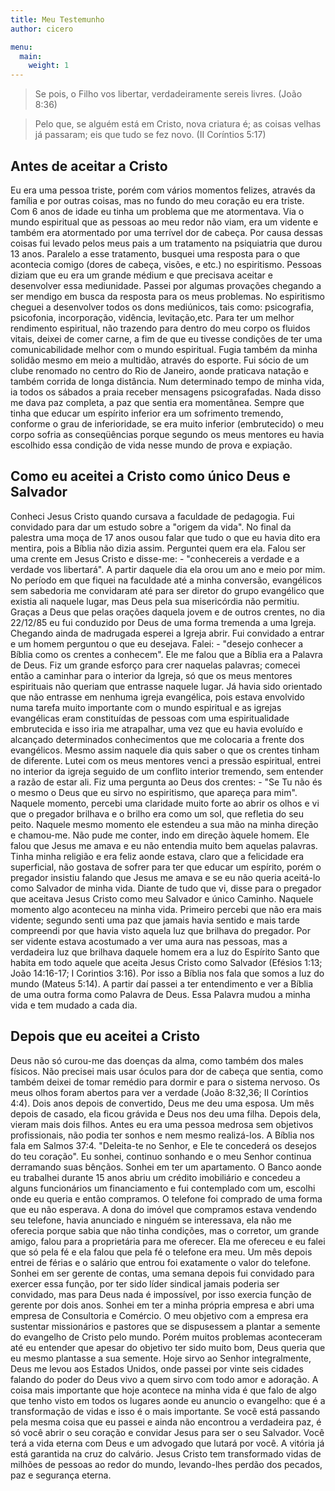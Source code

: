 ```yaml
---
title: Meu Testemunho
author: cicero

menu:
  main:
    weight: 1
---
```


> Se pois, o Filho vos libertar, verdadeiramente sereis livres. (João 8:36)

> Pelo que, se alguém está em Cristo, nova criatura é; as coisas velhas já passaram; eis que tudo se fez novo. (II Coríntios 5:17)

## Antes de aceitar a Cristo

Eu era uma pessoa triste, porém com vários momentos felizes, através da família e por outras coisas, mas no fundo do meu coração eu era triste. Com 6 anos de idade eu tinha um problema que me atormentava. Via o mundo espiritual que as pessoas ao meu redor não viam, era um vidente e também era atormentado por uma terrível dor de cabeça. Por causa dessas coisas fui levado pelos meus pais a um tratamento na psiquiatria que durou 13 anos. Paralelo a esse tratamento, busquei uma resposta para o que acontecia comigo (dores de cabeça, visões, e etc.) no espiritismo. Pessoas diziam que eu era um grande médium e que precisava aceitar e desenvolver essa mediunidade. Passei por algumas provações chegando a ser mendigo em busca da resposta para os meus problemas. No espiritismo cheguei a desenvolver todos os dons mediúnicos, tais como: psicografia, psicofonia, incorporação, vidência, levitação,etc. Para ter um melhor rendimento espiritual, não trazendo para dentro do meu corpo os fluidos vitais, deixei de comer carne, a fim de que eu tivesse condições de ter uma comunicabilidade melhor com o mundo espiritual. Fugia também da minha solidão mesmo em meio a multidão, através do esporte. Fui sócio de um clube renomado no centro do Rio de Janeiro, aonde praticava natação e também corrida de longa distância. Num determinado tempo de minha vida, ia todos os sábados a praia receber mensagens psicografadas. Nada disso me dava paz completa, a paz que sentia era momentânea. Sempre que tinha que educar um espírito inferior era um sofrimento tremendo, conforme o grau de inferioridade, se era muito inferior (embrutecido) o meu corpo sofria as conseqüências porque segundo os meus mentores eu havia escolhido essa condição de vida nesse mundo de prova e expiação.

## Como eu aceitei a Cristo como único Deus e Salvador

Conheci Jesus Cristo quando cursava a faculdade de pedagogia. Fui convidado para dar um estudo sobre a "origem da vida". No final da palestra uma moça de 17 anos ousou falar que tudo o que eu havia dito era mentira, pois a Bíblia não dizia assim. Perguntei quem era ela. Falou ser uma crente em Jesus Cristo e disse-me: - "conhecereis a verdade e a verdade vos libertará". A partir daquele dia ela orou um ano e meio por mim. No período em que fiquei na faculdade até a minha conversão, evangélicos sem sabedoria me convidaram até para ser diretor do grupo evangélico que existia ali naquele lugar, mas Deus pela sua misericórdia não permitiu. Graças a Deus que pelas orações daquela jovem e de outros crentes, no dia 22/12/85 eu fui conduzido por Deus de uma forma tremenda a uma Igreja. Chegando ainda de madrugada esperei a Igreja abrir. Fui convidado a entrar e um homem perguntou o que eu desejava. Falei: - "desejo conhecer a Bíblia como os crentes a conhecem". Ele me falou que a Bíblia era a Palavra de Deus. Fiz um grande esforço para crer naquelas palavras; comecei então a caminhar para o interior da Igreja, só que os meus mentores espirituais não queriam que entrasse naquele lugar. Já havia sido orientado que não entrasse em nenhuma igreja evangélica, pois estava envolvido numa tarefa muito importante com o mundo espiritual e as igrejas evangélicas eram constituídas de pessoas com uma espiritualidade embrutecida e isso iria me atrapalhar, uma vez que eu havia evoluído e alcançado determinados conhecimentos que me colocaria a frente dos evangélicos. Mesmo assim naquele dia quis saber o que os crentes tinham de diferente. Lutei com os meus mentores venci a pressão espiritual, entrei no interior da igreja seguido de um conflito interior tremendo, sem entender a razão de estar ali. Fiz uma pergunta ao Deus dos crentes: - "Se Tu não és o mesmo o Deus que eu sirvo no espiritismo, que apareça para mim". Naquele momento, percebi uma claridade muito forte ao abrir os olhos e vi que o pregador brilhava e o brilho era como um sol, que refletia do seu peito. Naquele mesmo momento ele estendeu a sua mão na minha direção e chamou-me. Não pude me conter, indo em direção àquele homem. Ele falou que Jesus me amava e eu não entendia muito bem aquelas palavras. Tinha minha religião e era feliz aonde estava, claro que a felicidade era superficial, não gostava de sofrer para ter que educar um espírito, porém o pregador insistiu falando que Jesus me amava e se eu não queria aceitá-lo como Salvador de minha vida. Diante de tudo que vi, disse para o pregador que aceitava Jesus Cristo como meu Salvador e único Caminho. Naquele momento algo aconteceu na minha vida. Primeiro percebi que não era mais vidente; segundo senti uma paz que jamais havia sentido e mais tarde compreendi por que havia visto aquela luz que brilhava do pregador. Por ser vidente estava acostumado a ver uma aura nas pessoas, mas a verdadeira luz que brilhava daquele homem era a luz do Espírito Santo que habita em todo aquele que aceita Jesus Cristo como Salvador (Efésios 1:13; João 14:16-17; I Corintios 3:16). Por isso a Bíblia nos fala que somos a luz do mundo (Mateus 5:14). A partir daí passei a ter entendimento e ver a Bíblia de uma outra forma como Palavra de Deus. Essa Palavra mudou a minha vida e tem mudado a cada dia. 

## Depois que eu aceitei a Cristo

Deus não só curou-me das doenças da alma, como também dos males físicos. Não precisei mais usar óculos para dor de cabeça que sentia, como também deixei de tomar remédio para dormir e para o sistema nervoso. Os meus olhos foram abertos para ver a verdade (João 8:32,36; II Coríntios 4:4). Dois anos depois de convertido, Deus me deu uma esposa. Um mês depois de casado, ela ficou grávida e Deus nos deu uma filha. Depois dela, vieram mais dois filhos. Antes eu era uma pessoa medrosa sem objetivos profissionais, não podia ter sonhos e nem mesmo realizá-los. A Bíblia nos fala em Salmos 37:4. "Deleita-te no Senhor, e Ele te concederá os desejos do teu coração". Eu sonhei, continuo sonhando e o meu Senhor continua derramando suas bênçãos. Sonhei em ter um apartamento. O Banco aonde eu trabalhei durante 15 anos abriu um crédito imobiliário e concedeu a alguns funcionários um financiamento e fui contemplado com um, escolhi onde eu queria e então compramos. O telefone foi comprado de uma forma que eu não esperava. A dona do imóvel que compramos estava vendendo seu telefone, havia anunciado e ninguém se interessava, ela não me oferecia porque sabia que não tinha condições, mas o corretor, um grande amigo, falou para a proprietária para me oferecer. Ela me ofereceu e eu falei que só pela fé e ela falou que pela fé o telefone era meu. Um mês depois entrei de férias e o salário que entrou foi exatamente o valor do telefone. Sonhei em ser gerente de contas, uma semana depois fui convidado para exercer essa função, por ter sido líder sindical jamais poderia ser convidado, mas para Deus nada é impossível, por isso exercia função de gerente por dois anos. Sonhei em ter a minha própria empresa e abri uma empresa de Consultoria e Comércio. O meu objetivo com a empresa era sustentar missionários e pastores que se dispusessem a plantar a semente do evangelho de Cristo pelo mundo. Porém muitos problemas aconteceram até eu entender que apesar do objetivo ter sido muito bom, Deus queria que eu mesmo plantasse a sua semente. Hoje sirvo ao Senhor integralmente, Deus me levou aos Estados Unidos, onde passei por vinte seis cidades falando do poder do Deus vivo a quem sirvo com todo amor e adoração. A coisa mais importante que hoje acontece na minha vida é que falo de algo que tenho visto em todos os lugares aonde eu anuncio o evangelho: que é a transformação de vidas e isso é o mais importante. Se você está passando pela mesma coisa que eu passei e ainda não encontrou a verdadeira paz, é só você abrir o seu coração e convidar Jesus para ser o seu Salvador. Você terá a vida eterna com Deus e um advogado que lutará por você. A vitória já está garantida na cruz do calvário. Jesus Cristo tem transformado vidas de milhões de pessoas ao redor do mundo, levando-lhes perdão dos pecados, paz e segurança eterna.
